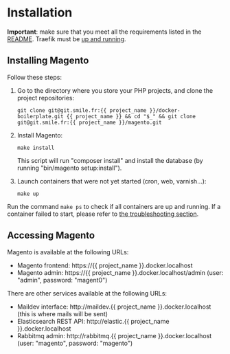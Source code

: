 # Installation

**Important**: make sure that you meet all the requirements listed in the [README](../README.md).
Traefik must be [up and running](https://git.smile.fr/docker/traefik#usage).

## Installing Magento

Follow these steps:

1. Go to the directory where you store your PHP projects, and clone the project repositories:

   ```
   git clone git@git.smile.fr:{{ project_name }}/docker-boilerplate.git {{ project_name }} && cd "$_" && git clone git@git.smile.fr:{{ project_name }}/magento.git
   ```

2. Install Magento:

   ```
   make install
   ```

   This script will run "composer install" and install the database (by running "bin/magento setup:install").

3. Launch containers that were not yet started (cron, web, varnish...):

   ```
   make up
   ```

Run the command `make ps` to check if all containers are up and running.
If a container failed to start, please refer to [the troubleshooting section](06-troubleshooting.md).

## Accessing Magento

Magento is available at the following URLs:

- Magento frontend: https://{{ project_name }}.docker.localhost
- Magento admin: https://{{ project_name }}.docker.localhost/admin (user: "admin", password: "magent0")

There are other services available at the following URLs:

- Maildev interface: http://maildev.{{ project_name }}.docker.localhost (this is where mails will be sent)
- Elasticsearch REST API: http://elastic.{{ project_name }}.docker.localhost
- Rabbitmq admin: http://rabbitmq.{{ project_name }}.docker.localhost (user: "magento", password: "magento")
